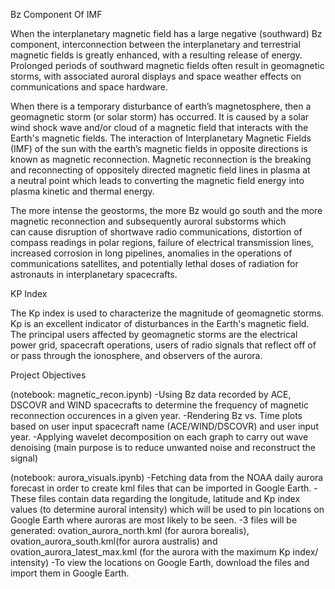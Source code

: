 Bz Component Of IMF 

When the interplanetary magnetic field has a large negative (southward) Bz component, interconnection between the interplanetary and terrestrial
magnetic fields is greatly enhanced, with a resulting release of energy. Prolonged periods of southward magnetic fields often result in geomagnetic storms, with
associated auroral displays and space weather effects on communications and space hardware.

When there is a temporary disturbance of earth’s magnetosphere, then a geomagnetic storm (or solar storm) has occurred. It is caused by a solar wind shock wave 
and/or cloud of a magnetic field that interacts with the Earth's magnetic fields. The interaction of Interplanetary Magnetic Fields (IMF) of the sun with the 
earth’s magnetic fields in opposite directions is known as magnetic reconnection. Magnetic reconnection is the breaking
and reconnecting of oppositely directed magnetic field lines in plasma at a neutral point which leads to converting the magnetic field energy into plasma kinetic and thermal energy. 

The more intense the geostorms, the more Bz would go south and the more
magnetic reconnection and subsequently auroral substorms which can cause disruption of shortwave radio communications, distortion
of compass readings in polar regions, failure of electrical transmission lines, increased corrosion in
long pipelines, anomalies in the operations of communications satellites, and potentially lethal
doses of radiation for astronauts in interplanetary spacecrafts.


KP Index

The Kp index is used to characterize the magnitude of geomagnetic storms. Kp is an excellent indicator of disturbances in the Earth's magnetic field. The principal users affected
by geomagnetic storms are the electrical power grid, spacecraft operations, users of radio signals that reflect off of or pass through the ionosphere, and observers of the aurora.


Project Objectives

(notebook: magnetic_recon.ipynb)
-Using Bz data recorded by ACE, DSCOVR and WIND spacecrafts to determine the frequency of magnetic reconnection occurences in a given year.
-Rendering Bz vs. Time plots based on user input spacecraft name (ACE/WIND/DSCOVR) and user input year.
-Applying wavelet decomposition on each graph to carry out wave denoising (main purpose is to reduce unwanted noise and reconstruct the signal)

(notebook: aurora_visuals.ipynb)
-Fetching data from the NOAA daily aurora forecast in order to create kml files that can be imported in Google Earth.
-These files contain data regarding the longitude, latitude and Kp index values (to determine auroral intensity) which will be used to pin locations on Google Earth where auroras are most likely to be seen.
-3 files will be generated: ovation_aurora_north.kml (for aurora borealis), ovation_aurora_south.kml(for aurora australis) and ovation_aurora_latest_max.kml (for the aurora with the maximum Kp index/ intensity)
-To view the locations on Google Earth, download the files and import them in Google Earth.
